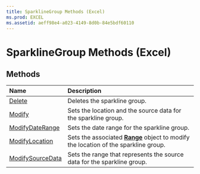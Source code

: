 ```yaml
---
title: SparklineGroup Methods (Excel)
ms.prod: EXCEL
ms.assetid: aeff98e4-a023-4149-8d0b-84e5bdf60110
---
```



# SparklineGroup Methods (Excel)

## Methods



|**Name**|**Description**|
|:-----|:-----|
|[Delete](sparklinegroup-delete-method-excel.md)|Deletes the sparkline group.|
|[Modify](sparklinegroup-modify-method-excel.md)|Sets the location and the source data for the sparkline group.|
|[ModifyDateRange](sparklinegroup-modifydaterange-method-excel.md)|Sets the date range for the sparkline group.|
|[ModifyLocation](sparklinegroup-modifylocation-method-excel.md)|Sets the associated  **[Range](range-object.md)** object to modify the location of the sparkline group.|
|[ModifySourceData](sparklinegroup-modifysourcedata-method-excel.md)|Sets the range that represents the source data for the sparkline group.|

